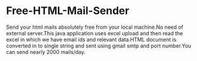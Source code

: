 # Free-HTML-Mail-Sender
Send your html mails absolutely free from your local machine.No need of external server.This java application uses excel upload and then read the excel in which we have email ids and relevant data.HTML document is converted in to single string and sent using gmail smtp and port number.You can send nearly 2000 mails/day.
